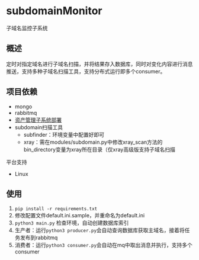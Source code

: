 # subdomainMonitor
子域名监控子系统
## 概述
定时对指定域名进行子域名扫描，并将结果存入数据库，同时对变化内容进行消息推送，支持多种子域名扫描工具，支持分布式运行即多个consumer。


## 项目依赖
- mongo
- rabbitmq
- [资产管理子系统部署](https://github.com/smilexxfire/assertManager)
- subdomain扫描工具
  - subfinder：环境变量中配置好即可
  - xray：需在modules/subdomain.py中修改xray_scan方法的bin_directory变量为xray所在目录（仅xray高级版支持子域名扫描

平台支持
- Linux
## 使用
1. `pip install -r requirements.txt`
2. 修改配置文件default.ini.sample，并重命名为default.ini
3. `python3 main.py` 检查环境，自动创建数据库索引
4. 生产者：运行`python3 producer.py`会自动查询数据库获取主域名，接着将任务发布到rabbitmq
5. 消费者：运行`python3 consumer.py`会自动在mq中取出消息并执行，支持多个consumer

